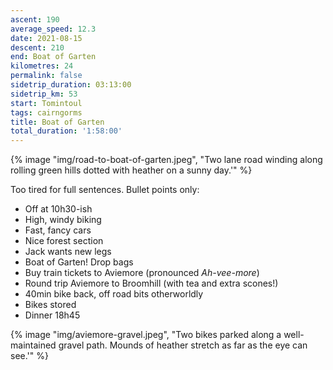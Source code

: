 ```yaml
---
ascent: 190
average_speed: 12.3
date: 2021-08-15
descent: 210
end: Boat of Garten
kilometres: 24
permalink: false
sidetrip_duration: 03:13:00
sidetrip_km: 53
start: Tomintoul
tags: cairngorms
title: Boat of Garten
total_duration: '1:58:00'
---
```


{% image "img/road-to-boat-of-garten.jpeg", "Two lane road winding along rolling green hills dotted with heather on a sunny day.'" %}

Too tired for full sentences. Bullet points only:

- Off at 10h30-ish
- High, windy biking
- Fast, fancy cars
- Nice forest section
- Jack wants new legs
- Boat of Garten! Drop bags
- Buy train tickets to Aviemore (pronounced _Ah-vee-more_)
- Round trip Aviemore to Broomhill (with tea and extra scones!)
- 40min bike back, off road bits otherworldly
- Bikes stored
- Dinner 18h45

{% image "img/aviemore-gravel.jpeg", "Two bikes parked along a well-maintained gravel path. Mounds of heather stretch as far as the eye can see.'" %}
